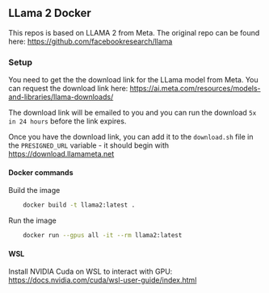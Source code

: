 ## LLama 2 Docker

This repos is based on LLAMA 2 from Meta. The original repo can be found here:
https://github.com/facebookresearch/llama


### Setup

You need to get the the download link for the LLama model from Meta. You can request the download link here:
https://ai.meta.com/resources/models-and-libraries/llama-downloads/ 

The download link will be emailed to you and you can run the download `5x in 24 hours` before the link expires.

Once you have the download link, you can add it to the `download.sh` file in the `PRESIGNED_URL` variable - it should begin with https://download.llamameta.net


#### Docker commands

Build the image
```bash
    docker build -t llama2:latest .
```

Run the image
```bash
    docker run --gpus all -it --rm llama2:latest
```

#### WSL 

Install NVIDIA Cuda on WSL to interact with GPU:
https://docs.nvidia.com/cuda/wsl-user-guide/index.html